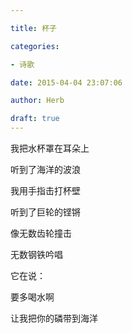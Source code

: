 ```yaml
---

title: 杯子

categories:

- 诗歌

date: 2015-04-04 23:07:06

author: Herb

draft: true
---
```


我把水杯罩在耳朵上

听到了海洋的波浪

我用手指击打杯壁

听到了巨轮的铿锵

像无数齿轮撞击

无数钢铁吟唱

它在说：

要多喝水啊

让我把你的磷带到海洋